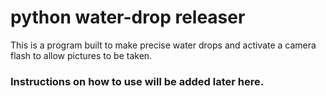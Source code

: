 # python water-drop releaser
This is a program built to make precise water drops and
activate a camera flash to allow pictures to be taken.


### Instructions on how to use will be added later here.
